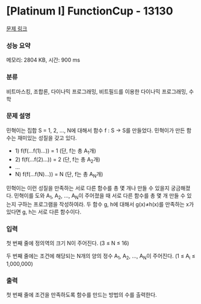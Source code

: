 # [Platinum I] FunctionCup - 13130 

[문제 링크](https://www.acmicpc.net/problem/13130) 

### 성능 요약

메모리: 2804 KB, 시간: 900 ms

### 분류

비트마스킹, 조합론, 다이나믹 프로그래밍, 비트필드를 이용한 다이나믹 프로그래밍, 수학

### 문제 설명

<p>민혁이는 집합 S = 1, 2, …, N에 대해서 함수 f : S -> S를 만들었다. 민혁이가 만든 함수는 재미있는 성질을 갖고 있다.</p>

<ul>
	<li>1) f(f(…f(1)…)) = 1 (단, f는 총 A<sub>1</sub>개)</li>
	<li>2) f(f(…f(2)…)) = 2 (단, f는 총 A<sub>2</sub>개)</li>
	<li>…</li>
	<li>N) f(f(…f(N)…)) = N (단, f는 총 A<sub>N</sub>개)</li>
</ul>

<p>민혁이는 이런 성질을 만족하는 서로 다른 함수를 총 몇 개나 만들 수 있을지 궁금해졌다. 민혁이를 도와 A<sub>1</sub>, A<sub>2</sub>, …, A<sub>N</sub>이 주어졌을 때 서로 다른 함수를 총 몇 개 만들 수 있는지 구하는 프로그램을 작성하여라. 두 함수 g, h에 대해서 g(x)≠h(x)를 만족하는 x가 있다면 g, h는 서로 다른 함수이다.</p>

### 입력 

 <p>첫 번째 줄에 정의역의 크기 N이 주어진다. (3 ≤ N ≤ 16)</p>

<p>두 번째 줄에는 조건에 해당되는 N개의 양의 정수 A<sub>1</sub>, A<sub>2</sub>, …, A<sub>N</sub>이 주어진다. (1 ≤ A<sub>i</sub> ≤ 1,000,000)</p>

### 출력 

 <p>첫 번째 줄에 조건을 만족하도록 함수를 만드는 방법의 수를 출력한다.</p>

